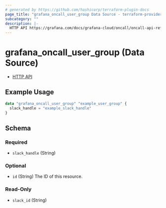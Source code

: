 ```yaml
---
# generated by https://github.com/hashicorp/terraform-plugin-docs
page_title: "grafana_oncall_user_group Data Source - terraform-provider-grafana"
subcategory: ""
description: |-
  HTTP API https://grafana.com/docs/grafana-cloud/oncall/oncall-api-reference/user_groups/
---
```


# grafana_oncall_user_group (Data Source)

* [HTTP API](https://grafana.com/docs/grafana-cloud/oncall/oncall-api-reference/user_groups/)

## Example Usage

```terraform
data "grafana_oncall_user_group" "example_user_group" {
  slack_handle = "example_slack_handle"
}
```

<!-- schema generated by tfplugindocs -->
## Schema

### Required

- `slack_handle` (String)

### Optional

- `id` (String) The ID of this resource.

### Read-Only

- `slack_id` (String)


